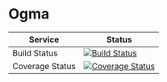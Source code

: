 # Ogma

Service         | Status
----------------|---------------------------------------------------------------
Build Status    | [![Build Status](https://travis-ci.org/ogma-project/ogma.svg?branch=master)](https://travis-ci.org/ogma-project/ogma)
Coverage Status | [![Coverage Status](https://coveralls.io/repos/github/ogma-project/ogma/badge.svg?branch=master)](https://coveralls.io/github/ogma-project/ogma?branch=master)
